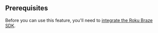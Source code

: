 ## Prerequisites

Before you can use this feature, you'll need to [integrate the Roku Braze SDK]({{site.baseurl}}/developer_guide/sdk_integration/?sdktab=roku).
